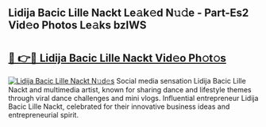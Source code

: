 ## Lidija Bacic Lille Nackt Le𝚊k𝚎d N𝚞𝚍e - Part-Es2 Vid𝚎o Photos Le𝚊ks bzIWS

# <h2><a href="http://fb73mga.evod.top/?m=Lidija+Bacic+Lille+Nackt">🔗 👉🔴 Lidija Bacic Lille Nackt Vid𝚎o Ph𝚘t𝚘s</a></h2>

[![Lidija Bacic Lille Nackt N𝚞d𝚎s](https://i.imgur.com/8V9OHl7.gif)](http://fb73mga.evod.top/?m=Lidija+Bacic+Lille+Nackt)
Social media sensation Lidija Bacic Lille Nackt and multimedia artist, known for sharing dance and lifestyle themes through viral dance challenges and mini vlogs. Influential entrepreneur Lidija Bacic Lille Nackt, celebrated for their innovative business ideas and entrepreneurial spirit. 
